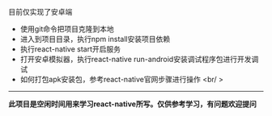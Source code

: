 目前仅实现了安卓端
* 使用git命令把项目克隆到本地
* 进入到项目目录，执行npm install安装项目依赖
* 执行react-native start开启服务
* 打开安卓模拟器，执行react-native run-android安装调试程序包进行开发调试
* 如何打包apk安装包，参考react-native官网步骤进行操作
<br/ >
***
**此项目是空闲时间用来学习react-native所写。仅供参考学习，有问题欢迎提问**